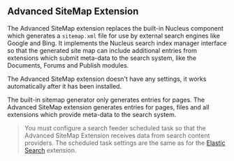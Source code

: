 ## Advanced SiteMap Extension
The Advanced SiteMap extension replaces the built-in Nucleus component which generates a `sitemap.xml` file for use by external search 
engines like Google and Bing.  It implements the Nucleus search index manager interface so that the generated site map can include additional entries from 
extensions which submit meta-data to the search system, like the Documents, Forums and Publish modules.

The Advanced SiteMap extension doesn't have any settings, it works automatically after it has been installed.

The built-in sitemap generator only generates entries for pages.  The Advanced SiteMap extension generates entries for pages, files
and all extensions which provide meta-data to the search system.

> You must configure a search feeder scheduled task so that the Advanced SiteMap Extension receives data from search content providers. The scheduled 
task settings are the same as for the [Elastic Search](/other-extensions/elastic-search/#search-feeder-scheduled-task) extension.